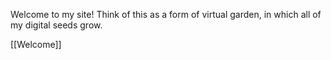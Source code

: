 

Welcome to my site! Think of this as a form of virtual garden, in which all of my digital seeds grow.

[[Welcome]]
